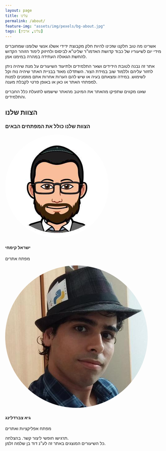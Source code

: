 ```yaml
---
layout: page
title: עלינו
permalink: /about/
feature-img: "assets/img/pexels/bg-about.jpg"
tags: [עלינו, ארכיון]
---
```


<!-- About Section -->
<p>
  אשרינו מה טוב חלקנו שזכינו להיות חלק מקבוצת ידידי אשלג אנשי שלומנו שמחוברים מידי יום לשיעוריו
  של כבוד קדושת האדמו"ר שליט"א לביסוס ולחיזוק לימוד הזוהר הקדוש להחשת הגאולה העתידה במהרה במימנו אמן.
</p>
<p>
  אתר זה נבנה לטובת הידידים ושאר התלמידים ולתיעוד השיעורים על מנת שיהיה ניתן לחזור עליהם וללמוד שוב
  במידת הצור. השתדלנו מאוד בבניית האתר שיהיה נוח וקל לשימוש. במידה ומצאתם בעיה או שיש להם הערות אחרות
  אתם מוזמנים לפנות למפתחי האתר או כאן או באופן פרטי לקבלת מענה.
</p>
<p>
  שאנו מקווים שתפיקו מהאתר את המיטב מהאתר שישמש לתועלת כלל החברים והתלמידים.
</p>

<div class="container">
  <div class="row-about">
    <div class="col-lg-12 text-center">
      <h2 class="section-heading">הצוות שלנו</h2>
      <h3 class="section-subheading text-muted">הצוות שלנו כולל את המפתחים הבאים</h3>
    </div>
  </div>
  <div class="row-about text-center">
    <div class="team-member text-center">
      <img class="fa-stack fa-lg" src="../assets/img/team/1.jpeg" style="border-radius:50%;" alt="">
      <br>
      <h4>ישראל קימחי</h4>
      <p class="text-muted">מפתח אתרים</p>
      <ul class="center-img list-inline social-buttons" style="padding-left: 0;list-style: none;">
        <div class="center-img">
          <div class="row center-small-img">
            <li>
              <a href="mailto:yisraelk123@gmail.com">
                <span class="fa-stack fa-lg">
                  <i class="fa fa-circle fa-stack-2x"></i>
                  <i class="fa fa-envelope fa-stack-1x fa-inverse"></i>
                </span>
              </a>
            </li>
          </div>
        </div>
      </ul>
    </div>
    <div class="team-member text-center">
      <img class="fa-stack fa-lg" src="../assets/img/team/3.jpeg" style="border-radius:50%;" alt="">
      <br>
      <h4>גיא צברדלינג</h4>
      <p class="text-muted">מפתח אפליקציות ואתרים</p>
      <ul class="row-about list-inline" style="padding-left: 0;list-style: none;">
        <div class="center-img">
          <div class="row">
            <li>
              <a href="https://twitter.com/guyzwerdling">
                <span class="fa-stack fa-lg">
                  <i class="fa fa-circle fa-stack-2x"></i>
                  <i class="fa fa-twitter fa-stack-1x fa-inverse"></i>
                </span>
              </a>
            </li>
            <li>
              <a href="https://www.facebook.com/guy.zwerdling">
                <span class="fa-stack fa-lg">
                  <i class="fa fa-circle fa-stack-2x"></i>
                  <i class="fa fa-facebook-f fa-stack-1x fa-inverse"></i>
                </span>
              </a>
            </li>
            <li>
              <a href="https://linkedin.com/in/guy-zwerdling">
                <span class="fa-stack fa-lg">
                  <i class="fa fa-circle fa-stack-2x"></i>
                  <i class="fa fa-linkedin fa-stack-1x fa-inverse"></i>
                </span>
              </a>
            </li>
            <li>
              <a href="https://github.com/zwerd">
                <span class="fa-stack fa-lg">
                  <i class="fa fa-circle fa-stack-2x"></i>
                  <i class="fa fa-github fa-stack-1x fa-inverse"></i>
                </span>
              </a>
            </li>
          </div>
        </div>
      </ul>
    </div>
    <p>
    תרגישו חופשי ליצור קשר. בהצלחה.
    <br>
    כל השיעורים המוצגים באתר זה לע"נ דוד בן שלמה זלמן.
    </p>
  </div>
</div>
